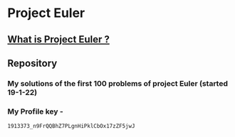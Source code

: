 # Project Euler
## [What is Project Euler ?](https://projecteuler.net/about)

## Repository
### My solutions of the first 100 problems of project Euler (started 19-1-22)

### My Profile key - <br>
```1913373_n9FrQQBhZ7PLgnHiPklCbOx17zZF5jwJ``` <br>
